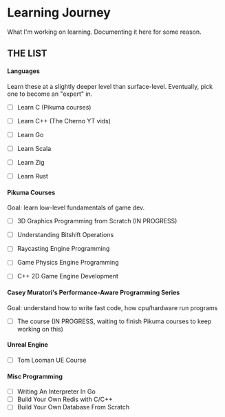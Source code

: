 # Learning Journey

What I'm working on learning. Documenting it here for some reason. 


## THE LIST


#### Languages

Learn these at a slightly deeper level than surface-level. Eventually, pick one to become an "expert" in. 

- [ ] Learn C (Pikuma courses)
- [ ] Learn C++ (The Cherno YT vids)
- [ ] Learn Go 
- [ ] Learn Scala
- [ ] Learn Zig
- [ ] Learn Rust


#### Pikuma Courses 

Goal: learn low-level fundamentals of game dev.

- [ ] 3D Graphics Programming from Scratch (IN PROGRESS)
- [ ] Understanding Bitshift Operations
- [ ] Raycasting Engine Programming 
- [ ] Game Physics Engine Programming
- [ ] C++ 2D Game Engine Development


#### Casey Muratori's Performance-Aware Programming Series

Goal: understand how to write fast code, how cpu/hardware run programs

- [ ] The course (IN PROGRESS, waiting to finish Pikuma courses to keep working on this)


#### Unreal Engine

- [ ] Tom Looman UE Course


#### Misc Programming

- [ ] Writing An Interpreter In Go
- [ ] Build Your Own Redis with C/C++
- [ ] Build Your Own Database From Scratch
